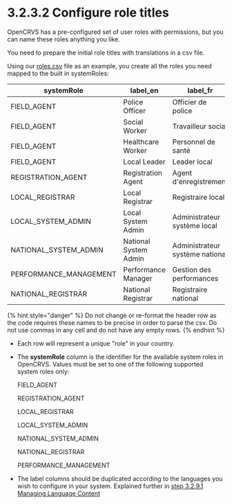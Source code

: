 # 3.2.3.2 Configure role titles

OpenCRVS has a pre-configured set of user roles with permissions, but you can name these roles anything you like.

You need to prepare the initial role titles with translations in a csv file. &#x20;

Using our [roles.csv](https://github.com/opencrvs/opencrvs-countryconfig/blob/develop/src/data-seeding/roles/source/roles.csv) file as an example, you create all the roles you need mapped to the built in systemRoles:

| systemRole              | label\_en             | label\_fr                       |
| ----------------------- | --------------------- | ------------------------------- |
| FIELD\_AGENT            | Police Officer        | Officier de police              |
| FIELD\_AGENT            | Social Worker         | Travailleur social              |
| FIELD\_AGENT            | Healthcare Worker     | Personnel de santé              |
| FIELD\_AGENT            | Local Leader          | Leader local                    |
| REGISTRATION\_AGENT     | Registration Agent    | Agent d'enregistrement          |
| LOCAL\_REGISTRAR        | Local Registrar       | Registraire local               |
| LOCAL\_SYSTEM\_ADMIN    | Local System Admin    | Administrateur système local    |
| NATIONAL\_SYSTEM\_ADMIN | National System Admin | Administrateur système national |
| PERFORMANCE\_MANAGEMENT | Performance Manager   | Gestion des performances        |
| NATIONAL\_REGISTRAR     | National Registrar    | Registraire national            |

{% hint style="danger" %}
Do not change or re-format the header row as the code requires these names to be precise in order to parse the csv. Do not use commas in any cell and do not have any empty rows.
{% endhint %}

* Each row will represent a unique "role" in your country.
*   The **systemRole** column is the identifier for the available system roles in OpenCRVS.  Values must be set to one of the following supported system roles only:

    FIELD\_AGENT

    REGISTRATION\_AGENT

    LOCAL\_REGISTRAR

    LOCAL\_SYSTEM\_ADMIN

    NATIONAL\_SYSTEM\_ADMIN

    NATIONAL\_REGISTRAR

    PERFORMANCE\_MANAGEMENT
* The label columns should be duplicated according to the languages you wish to configure in your system.  Explained further in [step 3.2.9.1 Managing Language Content](../3.2.9-countryconfig-apis-explained/3.2.9.1-managing-language-content.md)
